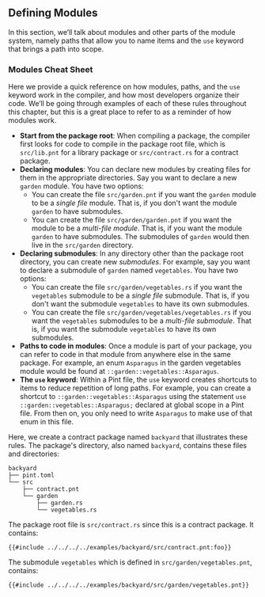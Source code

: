 ## Defining Modules

In this section, we’ll talk about modules and other parts of the module system, namely paths that
allow you to name items and the `use` keyword that brings a path into scope.

### Modules Cheat Sheet

Here we provide a quick reference on how modules, paths, and the `use` keyword work in the compiler,
and how most developers organize their code. We’ll be going through examples of each of these rules
throughout this chapter, but this is a great place to refer to as a reminder of how modules work.

- **Start from the package root**: When compiling a package, the compiler first looks for code to
  compile in the package root file, which is ` src/lib.pnt` for a library package or
  `src/contract.rs` for a contract package.
- **Declaring modules**: You can declare new modules by creating files for them in the appropriate
  directories. Say you want to declare a new `garden` module. You have two options:
  - You can create the file `src/garden.pnt` if you want the `garden` module to be a _single file_
    module. That is, if you don't want the module `garden` to have submodules.
  - You can create the file `src/garden/garden.pnt` if you want the module to be a _multi-file
    module_. That is, if you want the module `garden` to have submodules. The submodules of `garden`
    would then live in the `src/garden` directory.
- **Declaring submodules**: In any directory other than the package root directory, you can create
  new _submodules_. For example, say you want to declare a submodule of `garden` named `vegetables`.
  You have two options:
  - You can create the file `src/garden/vegetables.rs` if you want the `vegetables` submodule to be
    a _single file_ submodule. That is, if you don't want the submodule `vegetables` to have its own
    submodules.
  - You can create the file `src/garden/vegetables/vegetables.rs` if you want the `vegetables`
    submodules to be a _multi-file submodule_. That is, if you want the submodule `vegetables` to
    have its own submodules.
- **Paths to code in modules**: Once a module is part of your package, you can refer to code in that
  module from anywhere else in the same package. For example, an enum `Asparagus` in the garden
  vegetables module would be found at `::garden::vegetables::Asparagus`.
- **The `use` keyword**: Within a Pint file, the `use` keyword creates shortcuts to items to reduce
  repetition of long paths. For example, you can create a shortcut to
  `::garden::vegetables::Asparagus` using the statement `use ::garden::vegetables::Asparagus;`
  declared at global scope in a Pint file. From then on, you only need to write `Asparagus` to make
  use of that enum in this file.

Here, we create a contract package named `backyard` that illustrates these rules. The package's
directory, also named `backyard`, contains these files and directories:

```console
backyard
├── pint.toml
└── src
    ├── contract.pnt
    └── garden
        ├── garden.rs
        └── vegetables.rs
```

The package root file is `src/contract.rs` since this is a contract package. It contains:

```pint
{{#include ../../../../examples/backyard/src/contract.pnt:foo}}
```

The submodule `vegetables` which is defined in `src/garden/vegetables.pnt`, contains:

```pint
{{#include ../../../../examples/backyard/src/garden/vegetables.pnt}}
```
